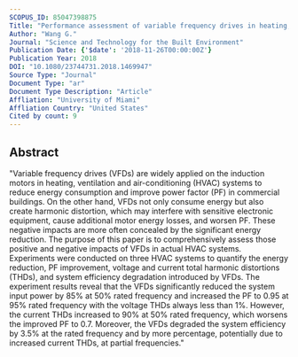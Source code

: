```yaml
---
SCOPUS_ID: 85047398875
Title: "Performance assessment of variable frequency drives in heating, ventilation, and air-conditioning systems"
Author: "Wang G."
Journal: "Science and Technology for the Built Environment"
Publication Date: {'$date': '2018-11-26T00:00:00Z'}
Publication Year: 2018
DOI: "10.1080/23744731.2018.1469947"
Source Type: "Journal"
Document Type: "ar"
Document Type Description: "Article"
Affliation: "University of Miami"
Affliation Country: "United States"
Cited by count: 9
---
```


## Abstract
"Variable frequency drives (VFDs) are widely applied on the induction motors in heating, ventilation and air-conditioning (HVAC) systems to reduce energy consumption and improve power factor (PF) in commercial buildings. On the other hand, VFDs not only consume energy but also create harmonic distortion, which may interfere with sensitive electronic equipment, cause additional motor energy losses, and worsen PF. These negative impacts are more often concealed by the significant energy reduction. The purpose of this paper is to comprehensively assess those positive and negative impacts of VFDs in actual HVAC systems. Experiments were conducted on three HVAC systems to quantify the energy reduction, PF improvement, voltage and current total harmonic distortions (THDs), and system efficiency degradation introduced by VFDs. The experiment results reveal that the VFDs significantly reduced the system input power by 85% at 50% rated frequency and increased the PF to 0.95 at 95% rated frequency with the voltage THDs always less than 1%. However, the current THDs increased to 90% at 50% rated frequency, which worsens the improved PF to 0.7. Moreover, the VFDs degraded the system efficiency by 3.5% at the rated frequency and by more percentage, potentially due to increased current THDs, at partial frequencies."
